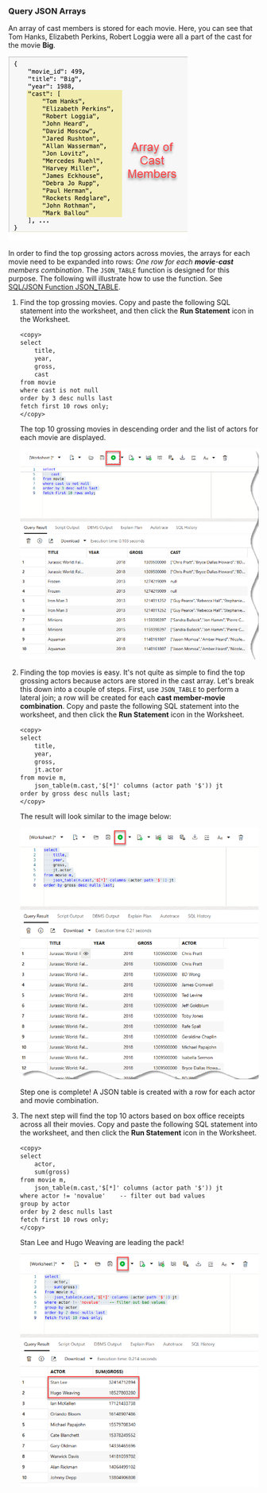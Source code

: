 <!--
    {
        "name":"Query JSON arrays",
        "description":"(Redwood UI) Use JSON_TABLE to convert arrays into rows.",
        "author":"Lauran K. Serhal, Consulting User Assistance Developer",
        "lastUpdated":"Lauran K. Serhal, July 2025"
    }
-->
### Query JSON Arrays
An array of cast members is stored for each movie. Here, you can see that Tom Hanks, Elizabeth Perkins, Robert Loggia were all a part of the cast for the movie **Big**.

![Cast member array](images/adb-json-cast-member-array.png)

In order to find the top grossing actors across movies, the arrays for each movie need to be expanded into rows: _One row for each **movie**-**cast** members combination_. The `JSON_TABLE` function is designed for this purpose. The following will illustrate how to use the function. See [SQL/JSON Function JSON_TABLE](https://docs.oracle.com/en/database/oracle/oracle-database/19/adjsn/function-JSON_TABLE.html#GUID-0172660F-CE29-4765-BF2C-C405BDE8369A).

1. Find the top grossing movies. Copy and paste the following SQL statement into the worksheet, and then click the **Run Statement** icon in the Worksheet.

    ```
    <copy>
    select
        title,
        year,
        gross,
        cast
    from movie
    where cast is not null
    order by 3 desc nulls last
    fetch first 10 rows only;
    </copy>
    ```

    The top 10 grossing movies in descending order and the list of actors for each movie are displayed.

    ![Top grossing movies](images/adb-query-top-grossing-movies.png)

2. Finding the top movies is easy. It's not quite as simple to find the top grossing actors because actors are stored in the cast array. Let's break this down into a couple of steps. First, use `JSON_TABLE` to perform a lateral join; a row will be created for each **cast member-movie combination**. Copy and paste the following SQL statement into the worksheet, and then click the **Run Statement** icon in the Worksheet.

    ```
    <copy>
    select
        title,
        year,
        gross,
        jt.actor
    from movie m,
        json_table(m.cast,'$[*]' columns (actor path '$')) jt
    order by gross desc nulls last;
    </copy>
    ```
    The result will look similar to the image below:

    ![Breakout by actor](images/adb-query-json-table-cast.png)

    Step one is complete! A JSON table is created with a row for each actor and movie combination.

3. The next step will find the top 10 actors based on box office receipts across all their movies. Copy and paste the following SQL statement into the worksheet, and then click the **Run Statement** icon in the Worksheet.

    ```
    <copy>
    select
        actor,
        sum(gross)
    from movie m,
        json_table(m.cast,'$[*]' columns (actor path '$')) jt
    where actor != 'novalue'    -- filter out bad values
    group by actor
    order by 2 desc nulls last
    fetch first 10 rows only;
    </copy>
    ```

    Stan Lee and Hugo Weaving are leading the pack!

    ![Top box office actors](images/adb-json-top-actors.png)
